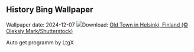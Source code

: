 ## History Bing Wallpaper
Wallpaper date: 2024-12-07
![](https://www.bing.com/th?id=OHR.HelsinkiDusk_EN-GB3167240327_UHD.jpg&w=1000)Download: [Old Town in Helsinki, Finland (© Oleksiy Mark/Shutterstock)](https://www.bing.com/th?id=OHR.HelsinkiDusk_EN-GB3167240327_UHD.jpg)

Auto get programm by LtgX
